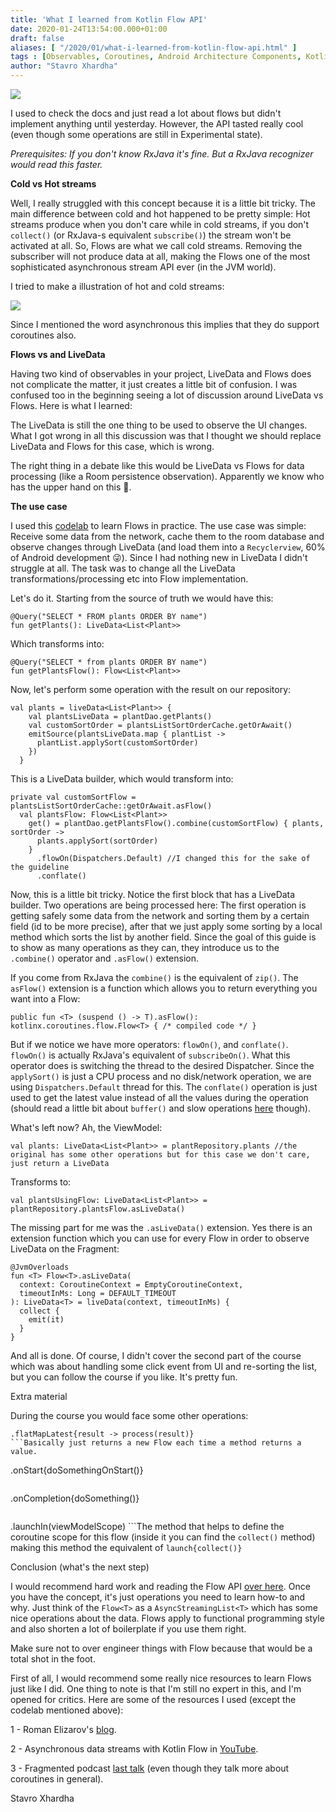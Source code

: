 ```yaml
---
title: 'What I learned from Kotlin Flow API'
date: 2020-01-24T13:54:00.000+01:00
draft: false
aliases: [ "/2020/01/what-i-learned-from-kotlin-flow-api.html" ]
tags : [Observables, Coroutines, Android Architecture Components, Kotlin Flows, LiveData, Asynchronous, Kotlin, Android]
author: "Stavro Xhardha"
---
```


[![](https://1.bp.blogspot.com/-RkVRvfUOguU/XirklPNZgKI/AAAAAAAARRA/02ijqmfVQskx0mSBd_umY2AoR8Wh8rqBQCLcBGAsYHQ/s1600/tenor.gif)](https://1.bp.blogspot.com/-RkVRvfUOguU/XirklPNZgKI/AAAAAAAARRA/02ijqmfVQskx0mSBd_umY2AoR8Wh8rqBQCLcBGAsYHQ/s1600/tenor.gif)

I used to check the docs and just read a lot about flows but didn't implement anything until yesterday. However, the API tasted really cool (even though some operations are still in Experimental state).

_Prerequisites: If you don't know RxJava it's fine. But a RxJava recognizer would read this faster._

**Cold vs Hot streams**

Well, I really struggled with this concept because it is a little bit tricky. The main difference between cold and hot happened to be pretty simple: Hot streams produce when you don't care while in cold streams, if you don't `collect()` (or RxJava-s equivalent `subscribe()`) the stream won't be activated at all. So, Flows are what we call cold streams. Removing the subscriber will not produce data at all, making the Flows one of the most sophisticated asynchronous stream API ever (in the JVM world).

I tried to make a illustration of hot and cold streams:

[![](https://1.bp.blogspot.com/-tVIgw0QHIuM/XirP-gDj3rI/AAAAAAAARQg/e1ehBZfopmgJJHomA42_GfaifCvJcvNdgCLcBGAsYHQ/s1600/Streams.png)](https://1.bp.blogspot.com/-tVIgw0QHIuM/XirP-gDj3rI/AAAAAAAARQg/e1ehBZfopmgJJHomA42_GfaifCvJcvNdgCLcBGAsYHQ/s1600/Streams.png)

Since I mentioned the word asynchronous this implies that they do support coroutines also.

**Flows vs and LiveData**

Having two kind of observables in your project, LiveData and Flows does not complicate the matter, it just creates a little bit of confusion. I was confused too in the beginning seeing a lot of discussion around LiveData vs Flows. Here is what I learned:

The LiveData is still the one thing to be used to observe the UI changes. What I got wrong in all this discussion was that I thought we should replace LiveData and Flows for this case, which is wrong.

The right thing in a debate like this would be LiveData vs Flows for data processing (like a Room persistence observation). Apparently we know who has the upper hand on this 🌊.

**The use case**

I used this [codelab](https://codelabs.developers.google.com/codelabs/advanced-kotlin-coroutines/#0) to learn Flows in practice. The use case was simple: Receive some data from the network, cache them to the room database and observe changes through LiveData (and load them into a `Recyclerview`, 60% of Android development 😜). Since I had nothing new in LiveData I didn't struggle at all. The task was to change all the LiveData transformations/processing etc into Flow implementation.

Let's do it. Starting from the source of truth we would have this:

```
@Query("SELECT * FROM plants ORDER BY name")  
fun getPlants(): LiveData<List<Plant>>
```

Which transforms into:

```
@Query("SELECT * from plants ORDER BY name")  
fun getPlantsFlow(): Flow<List<Plant>>
```

Now, let's perform some operation with the result on our repository:

```
val plants = liveData<List<Plant>> {  
    val plantsLiveData = plantDao.getPlants()  
    val customSortOrder = plantsListSortOrderCache.getOrAwait()  
    emitSource(plantsLiveData.map { plantList ->  
      plantList.applySort(customSortOrder)  
    })  
  }
```

This is a LiveData builder, which would transform into:

```
private val customSortFlow = plantsListSortOrderCache::getOrAwait.asFlow()  
  val plantsFlow: Flow<List<Plant>>  
    get() = plantDao.getPlantsFlow().combine(customSortFlow) { plants, sortOrder ->  
      plants.applySort(sortOrder)  
    }  
      .flowOn(Dispatchers.Default) //I changed this for the sake of the guideline  
      .conflate()
```

Now, this is a little bit tricky. Notice the first block that has a LiveData builder. Two operations are being processed here: The first operation is getting safely some data from the network and sorting them by a certain field (id to be more precise), after that we just apply some sorting by a local method which sorts the list by another field. Since the goal of this guide is to show as many operations as they can, they introduce us to the `.combine()` operator and `.asFlow()` extension.

If you come from RxJava the `combine()` is the equivalent of `zip()`. The `asFlow()` extension is a function which allows you to return everything you want into a Flow:

```
public fun <T> (suspend () -> T).asFlow(): kotlinx.coroutines.flow.Flow<T> { /* compiled code */ }
```

But if we notice we have more operators: `flowOn()`, and `conflate()`. `flowOn()` is actually RxJava's equivalent of `subscribeOn()`. What this operator does is switching the thread to the desired Dispatcher. Since the `applySort()` is just a CPU process and no disk/network operation, we are using `Dispatchers.Default` thread for this. The `conflate()` operation is just used to get the latest value instead of all the values during the operation (should read a little bit about `buffer()` and slow operations [here](https://kotlinlang.org/docs/reference/coroutines/flow.html#buffering) though).

What's left now? Ah, the ViewModel:

```
val plants: LiveData<List<Plant>> = plantRepository.plants //the original has some other operations but for this case we don't care, just return a LiveData
```

Transforms to:

```
val plantsUsingFlow: LiveData<List<Plant>> = plantRepository.plantsFlow.asLiveData()
```

The missing part for me was the `.asLiveData()` extension. Yes there is an extension function which you can use for every Flow in order to observe LiveData on the Fragment:

```
@JvmOverloads  
fun <T> Flow<T>.asLiveData(  
  context: CoroutineContext = EmptyCoroutineContext,  
  timeoutInMs: Long = DEFAULT_TIMEOUT  
): LiveData<T> = liveData(context, timeoutInMs) {  
  collect {  
    emit(it)  
  }  
}
```

And all is done. Of course, I didn't cover the second part of the course which was about handling some click event from UI and re-sorting the list, but you can follow the course if you like. It's pretty fun.

Extra material

During the course you would face some other operations:

```
.flatMapLatest{result -> process(result)}
```Basically just returns a new Flow each time a method returns a value.

```
.onStart{doSomethingOnStart()}
```Well the name speaks for itself. An operation which executes when the stream starts

```
.onCompletion{doSomething()}
```This is even easier, operation that executes when the stream ends

```
.launchIn(viewModelScope)
```The method that helps to define the coroutine scope for this flow (inside it you can find the `collect()` method) making this method the equivalent of `launch{collect()}`

Conclusion (what's the next step)

I would recommend hard work and reading the Flow API [over here](https://kotlinlang.org/docs/reference/coroutines/flow.html). Once you have the concept, it's just operations you need to learn how-to and why. Just think of the `Flow<T>` as a `AsyncStreamingList<T>` which has some nice operations about the data. Flows apply to functional programming style and also shorten a lot of boilerplate if you use them right.

Make sure not to over engineer things with Flow because that would be a total shot in the foot.

First of all, I would recommend some really nice resources to learn Flows just like I did. One thing to note is that I'm still no expert in this, and I'm opened for critics. Here are some of the resources I used (except the codelab mentioned above):

1 - Roman Elizarov's [blog](https://medium.com/@elizarov).

2 - Asynchronous data streams with Kotlin Flow in [YouTube](https://www.youtube.com/watch?v=tYcqn48SMT8).

3 - Fragmented podcast [last talk](https://fragmentedpodcast.com/episodes/187/) (even though they talk more about coroutines in general).

Stavro Xhardha